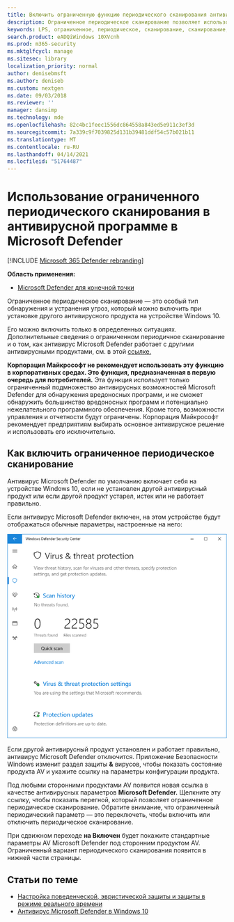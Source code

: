 ```yaml
---
title: Включить ограниченную функцию периодического сканирования антивирусных программ Microsoft Defender
description: Ограниченное периодическое сканирование позволяет использовать антивирус Microsoft Defender в дополнение к другим установленным поставщикам av
keywords: LPS, ограниченное, периодическое, сканирование, сканирование, совместимость, 3-я сторона, другое av, отключение
search.product: eADQiWindows 10XVcnh
ms.prod: m365-security
ms.mktglfcycl: manage
ms.sitesec: library
localization_priority: normal
author: denisebmsft
ms.author: deniseb
ms.custom: nextgen
ms.date: 09/03/2018
ms.reviewer: ''
manager: dansimp
ms.technology: mde
ms.openlocfilehash: 82c4bc1feec1556dc864558a843ed5e911c3ef3d
ms.sourcegitcommit: 7a339c9f7039825d131b39481ddf54c57b021b11
ms.translationtype: MT
ms.contentlocale: ru-RU
ms.lasthandoff: 04/14/2021
ms.locfileid: "51764487"
---
```

# <a name="use-limited-periodic-scanning-in-microsoft-defender-antivirus"></a>Использование ограниченного периодического сканирования в антивирусной программе в Microsoft Defender

[!INCLUDE [Microsoft 365 Defender rebranding](../../includes/microsoft-defender.md)]


**Область применения:**

- [Microsoft Defender для конечной точки](/microsoft-365/security/defender-endpoint/)

Ограниченное периодическое сканирование — это особый тип обнаружения и устранения угроз, который можно включить при установке другого антивирусного продукта на устройстве Windows 10.

Его можно включить только в определенных ситуациях. Дополнительные сведения о ограниченном периодичное сканирование и о том, как антивирус Microsoft Defender работает с другими антивирусными продуктами, см. в этой [ссылке.](microsoft-defender-antivirus-compatibility.md)

**Корпорация Майкрософт не рекомендует использовать эту функцию в корпоративных средах. Это функция, предназначенная в первую очередь для потребителей.** Эта функция использует только ограниченный подмножество антивирусных возможностей Microsoft Defender для обнаружения вредоносных программ, и не сможет обнаружить большинство вредоносных программ и потенциально нежелательного программного обеспечения. Кроме того, возможности управления и отчетности будут ограничены. Корпорация Майкрософт рекомендует предприятиям выбирать основное антивирусное решение и использовать его исключительно.

## <a name="how-to-enable-limited-periodic-scanning"></a>Как включить ограниченное периодическое сканирование

Антивирус Microsoft Defender по умолчанию включает себя на устройстве Windows 10, если не установлен другой антивирусный продукт или если другой продукт устарел, истек или не работает правильно.

Если антивирус Microsoft Defender включен, на этом устройстве будут отображаться обычные параметры, настроенные на него:

![Приложение Безопасности Windows, показывающая параметры av Microsoft Defender, включая параметры сканирования, параметры и параметры обновления](images/vtp-wdav.png)

Если другой антивирусный продукт установлен и работает правильно, антивирус Microsoft Defender отключится. Приложение Безопасности Windows изменит раздел защиты **&** вирусов, чтобы показать состояние продукта AV и укажите ссылку на параметры конфигурации продукта.

Под любыми сторонними продуктами AV появится новая ссылка в качестве антивирусных параметров **Microsoft Defender.** Щелкните эту ссылку, чтобы показать перегной, который позволяет ограниченное периодическое сканирование. Обратите внимание, что ограниченный периодический параметр — это переключеть, чтобы включить или отключить периодическое сканирование. 

При сдвижном переходе **на Включен** будет покажите стандартные параметры AV Microsoft Defender под сторонним продуктом AV. Ограниченный вариант периодического сканирования появится в нижней части страницы.

## <a name="related-articles"></a>Статьи по теме

- [Настройка поведенческой, эвристической защиты и защиты в режиме реального времени](configure-protection-features-microsoft-defender-antivirus.md)
- [Антивирус Microsoft Defender в Windows 10](microsoft-defender-antivirus-in-windows-10.md)